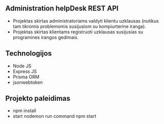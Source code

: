 ## Administration helpDesk REST API
- Projektas skirtas administratoriams valdyti klientu uzklausas (nutikus tam tikromis problemomis susijusiom su kompiurterine iranga).
- Projektas skirtas klientams registruoti uzklausas susijusias su programines irangos gedimais.

## Technologijos
- Node JS
- Express JS
- Prisma ORM
- jsonwebtoken

## Projekto paleidimas
- npm install
- start nodemon run command npm start